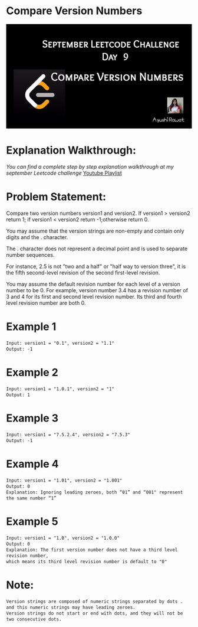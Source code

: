 Compare Version Numbers
==========================

![alt text](https://github.com/ayushi7rawat/LeetCode/blob/master/September%20Leetcode%20Challenge/S_D09_Compare%20Version%20numbers/cover.jpg)

Explanation Walkthrough:
==========================
*You can find a complete step by step explanation walkthrough at my september Leetcode challenge* [Youtube Playlist](https://www.youtube.com/playlist?list=PLjaO05BrsbIP4_rYhYjB95q-IpxoIXmlm)

Problem Statement:
==========================
Compare two version numbers version1 and version2.
If version1 > version2 return 1; if version1 < version2 return -1;otherwise return 0.

You may assume that the version strings are non-empty and contain only digits and the . character.

The . character does not represent a decimal point and is used to separate number sequences.

For instance, 2.5 is not "two and a half" or "half way to version three", it is the fifth second-level revision of the second first-level revision.

You may assume the default revision number for each level of a version number to be 0. For example, version number 3.4 has a revision number of 3 and 4 for its first and second level revision number. Its third and fourth level revision number are both 0.

Example 1
==========================

```
Input: version1 = "0.1", version2 = "1.1"
Output: -1

```

Example 2
==========================

```
Input: version1 = "1.0.1", version2 = "1"
Output: 1

```

Example 3
==========================

```
Input: version1 = "7.5.2.4", version2 = "7.5.3"
Output: -1

```

Example 4
==========================

```
Input: version1 = "1.01", version2 = "1.001"
Output: 0
Explanation: Ignoring leading zeroes, both “01” and “001" represent the same number “1”

```

Example 5
==========================

```
Input: version1 = "1.0", version2 = "1.0.0"
Output: 0
Explanation: The first version number does not have a third level revision number,
which means its third level revision number is default to "0"

```

Note:
==========================
```
Version strings are composed of numeric strings separated by dots . and this numeric strings may have leading zeroes.
Version strings do not start or end with dots, and they will not be two consecutive dots.
```
